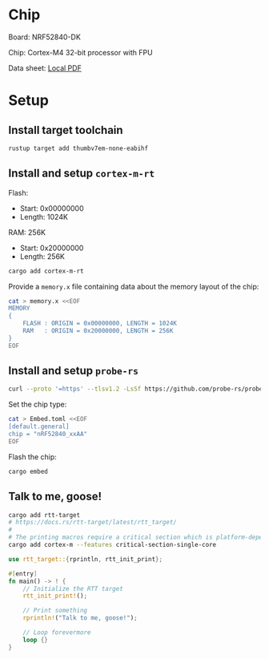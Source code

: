 # Chip

Board: NRF52840-DK

Chip: Cortex-M4 32-bit processor with FPU

Data sheet: [Local PDF](./datasheet.pdf)

# Setup

## Install target toolchain

```bash
rustup target add thumbv7em-none-eabihf
```

## Install and setup `cortex-m-rt`

Flash:

- Start: 0x00000000 <!-- Source: page 23 of the data sheet -->
- Length: 1024K <!-- Source: page 2 of the data sheet -->

RAM: 256K

- Start: 0x20000000 <!-- Source: page 23 of the data sheet -->
- Length: 256K <!-- Source: page 2 of the data sheet -->

```bash
cargo add cortex-m-rt
```

Provide a `memory.x` file containing data about the memory layout of the chip:

```bash
cat > memory.x <<EOF
MEMORY
{
    FLASH : ORIGIN = 0x00000000, LENGTH = 1024K
    RAM   : ORIGIN = 0x20000000, LENGTH = 256K
}
EOF
```

## Install and setup `probe-rs`

```bash
curl --proto '=https' --tlsv1.2 -LsSf https://github.com/probe-rs/probe-rs/releases/latest/download/probe-rs-tools-installer.sh | sh
```

Set the chip type:

```bash
cat > Embed.toml <<EOF
[default.general]
chip = "nRF52840_xxAA"
EOF
```

Flash the chip:

```bash
cargo embed
```

## Talk to me, goose!

```bash
cargo add rtt-target 
# https://docs.rs/rtt-target/latest/rtt_target/
#
# The printing macros require a critical section which is platform-dependent.
cargo add cortex-m --features critical-section-single-core
```

```rust
use rtt_target::{rprintln, rtt_init_print};

#[entry]
fn main() -> ! {
    // Initialize the RTT target
    rtt_init_print!();

    // Print something
    rprintln!("Talk to me, goose!");

    // Loop forevermore
    loop {}
}

```
